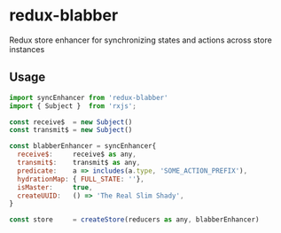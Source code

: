 # redux-blabber
Redux store enhancer for synchronizing states and actions across store instances

## Usage
```js
import syncEnhancer from 'redux-blabber'
import { Subject }  from 'rxjs';

const receive$  = new Subject()
const transmit$ = new Subject()

const blabberEnhancer = syncEnhancer{
  receive$:     receive$ as any,
  transmit$:    transmit$ as any,
  predicate:    a => includes(a.type, 'SOME_ACTION_PREFIX'),
  hydrationMap: { FULL_STATE: ''},
  isMaster:     true,
  createUUID:   () => 'The Real Slim Shady',
}

const store     = createStore(reducers as any, blabberEnhancer)
```